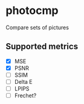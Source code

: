 # photocmp
Compare sets of pictures


## Supported metrics
- [X] MSE
- [X] PSNR
- [ ] SSIM
- [ ] Delta E
- [ ] LPIPS
- [ ] Frechet?
